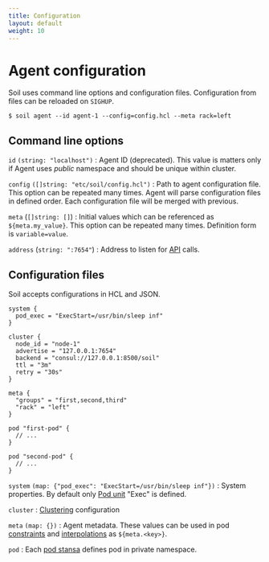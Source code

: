 ```yaml
---
title: Configuration
layout: default
weight: 10
---
```


# Agent configuration

Soil uses command line options and configuration files. Configuration from
files can be reloaded on `SIGHUP`.

```shell
$ soil agent --id agent-1 --config=config.hcl --meta rack=left
```

## Command line options

`id` `(string: "localhost")`
: Agent ID (deprecated). This value is matters only if Agent uses *public* namespace and should be unique within cluster.

`config` `([]string: "etc/soil/config.hcl")`
: Path to agent configuration file. This option can be repeated many times. Agent will parse configuration files in defined order. Each configuration file will be merged with previous.

`meta` (`[]string: []`)
: Initial values which can be referenced as `${meta.my_value}`. This option can be repeated many times. Definition form is `variable=value`.

`address` (`string: ":7654"`)
: Address to listen for [API]({{site.baseurl}}/api) calls.

## Configuration files

Soil accepts configurations in HCL and JSON.

```hcl
system {
  pod_exec = "ExecStart=/usr/bin/sleep inf"
}

cluster {
  node_id = "node-1"
  advertise = "127.0.0.1:7654"
  backend = "consul://127.0.0.1:8500/soil"
  ttl = "3m"
  retry = "30s"
}

meta {
  "groups" = "first,second,third"
  "rack" = "left"
}

pod "first-pod" {
  // ...
}

pod "second-pod" {
  // ...
}
```

`system` `(map: {"pod_exec": "ExecStart=/usr/bin/sleep inf"})`
: System properties. By default only [Pod unit]({{site.baseurl}}/pod/internals) "Exec" is defined.

`cluster`
: [Clustering]({{site.baseurl}}/agent/clustering) configuration

`meta` `(map: {})`
: Agent metadata. These values can be used in pod [constraints]({{site.baseurl}}/pod/constraint) and [interpolations]({{site.baseurl}}/pod/interpolation) as `${meta.<key>}`.

`pod`
: Each [pod stansa]({{site.baseurl}}/pod) defines pod in private namespace.
